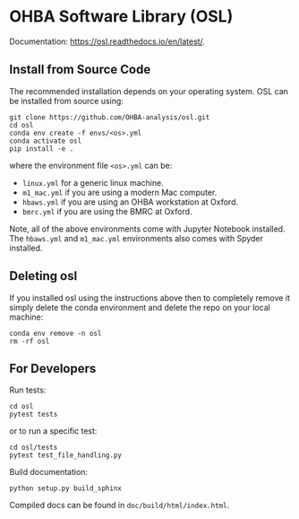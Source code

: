 OHBA Software Library (OSL)
===========================

Documentation: https://osl.readthedocs.io/en/latest/.

Install from Source Code
------------------------
The recommended installation depends on your operating system. OSL can be installed from source using:
```
git clone https://github.com/OHBA-analysis/osl.git
cd osl
conda env create -f envs/<os>.yml
conda activate osl
pip install -e .
```
where the environment file `<os>.yml` can be:

- `linux.yml` for a generic linux machine.
- `m1_mac.yml` if you are using a modern Mac computer.
- `hbaws.yml` if you are using an OHBA workstation at Oxford.
- `bmrc.yml` if you are using the BMRC at Oxford.

Note, all of the above environments come with Jupyter Notebook installed. The `hbaws.yml` and `m1_mac.yml` environments also comes with Spyder installed.

Deleting osl
------------
If you installed osl using the instructions above then to completely remove it simply delete the conda environment and delete the repo on your local machine:
```
conda env remove -n osl
rm -rf osl
```

For Developers
--------------
Run tests:
```
cd osl
pytest tests
```
or to run a specific test:
```
cd osl/tests
pytest test_file_handling.py
```

Build documentation:
```
python setup.py build_sphinx
```
Compiled docs can be found in `doc/build/html/index.html`.
